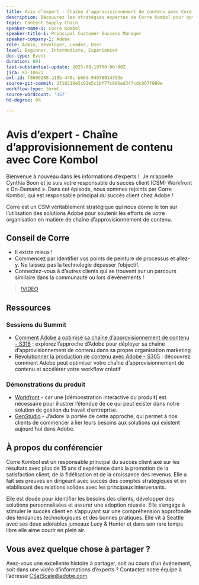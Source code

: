 ```yaml
---
title: Avis d’expert - Chaîne d’approvisionnement de contenu avec Core Kombol
description: Découvrez les stratégies expertes de Corre Kombol pour optimiser votre chaîne logistique de contenu avec les solutions Adobe. Améliorez l’efficacité, la collaboration et les résultats.
topic: Content Supply Chain
speaker-name-1: Corre Kombol
speaker-title-1: Principal Customer Success Manager
speaker-company-1: Adobe
role: Admin, Developer, Leader, User
level: Beginner, Intermediate, Experienced
doc-type: Event
duration: 801
last-substantial-update: 2025-08-19T00:00:00Z
jira: KT-18621
exl-id: f8600288-a19b-440c-b60d-94078014353e
source-git-commit: 2f10210e5c92e5c1bf77c886ed347cdc967f089e
workflow-type: tm+mt
source-wordcount: '357'
ht-degree: 0%

---
```


# Avis d’expert - Chaîne d’approvisionnement de contenu avec Core Kombol

Bienvenue à nouveau dans les informations d’experts !  Je m’appelle Cynthia Boon et je suis votre responsable du succès client (CSM) Workfront « On-Demand ». Dans cet épisode, nous sommes rejoints par Corre Kombol, qui est responsable principal du succès client chez Adobe !  

Corre est un CSM véritablement stratégique qui nous donne le ton sur l’utilisation des solutions Adobe pour soutenir les efforts de votre organisation en matière de chaîne d’approvisionnement de contenu. 

## Conseil de Corre

* Il existe mieux ! 
* Commencez par identifier vos points de peinture de processus et allez-y. Ne laissez pas la technologie dépasser l’objectif.
* Connectez-vous à d’autres clients qui se trouvent sur un parcours similaire dans la communauté ou lors d’événements ! 

>[!VIDEO](https://video.tv.adobe.com/v/3469996/?learn=on&enablevpops&captions=fre_fr)

## Ressources

### Sessions du Summit

* [Comment Adobe a optimisé sa chaîne d’approvisionnement de contenu - S316](https://business.adobe.com/fr/summit/2024/sessions/how-adobe-optimized-its-content-supply-chain-s316.html) : explorez l’approche d’Adobe pour déployer sa chaîne d’approvisionnement de contenu dans sa propre organisation marketing 
* [Révolutionner la production de contenu avec Adobe - S305](https://business.adobe.com/fr/summit/2024/sessions/revolutionizing-content-production-with-adobe-s305.html) : découvrez comment Adobe peut optimiser votre chaîne d’approvisionnement de contenu et accélérer votre workflow créatif 

### Démonstrations du produit

* [Workfront](https://business.adobe.com/fr/product-demos/workfront/interactive-tour.html) - car une [démonstration interactive du produit] est nécessaire pour illustrer l’étendue de ce qui peut exister dans notre solution de gestion du travail d’entreprise.  
* [GenStudio &#x200B;](https://business.adobe.com/fr/resources/sdk/getting-started-with-adobe-genstudio.html) - J’adore la portée de cette approche, qui permet à nos clients de commencer à lier leurs besoins aux solutions qui existent aujourd’hui dans Adobe.

## À propos du conférencier 

Corre Kombol est un responsable principal du succès client axé sur les résultats avec plus de 15 ans d&#39;expérience dans la promotion de la satisfaction client, de la fidélisation et de la croissance des revenus. Elle a fait ses preuves en dirigeant avec succès des comptes stratégiques et en établissant des relations solides avec les principaux intervenants.

Elle est douée pour identifier les besoins des clients, développer des solutions personnalisées et assurer une adoption réussie. Elle s’engage à stimuler le succès client en s’appuyant sur une compréhension approfondie des tendances technologiques et des bonnes pratiques. Elle vit à Seattle avec ses deux adorables jumeaux Lucy &amp; Hunter et dans son rare temps libre elle aime courir en plein air. 

## Vous avez quelque chose à partager ?

Avez-vous une excellente histoire à partager, soit au cours d’un événement, soit dans une vidéo d’informations d’experts ? Contactez notre équipe à l’adresse [CSatScale@adobe.com](mailto:CSatScale@adobe.com).
